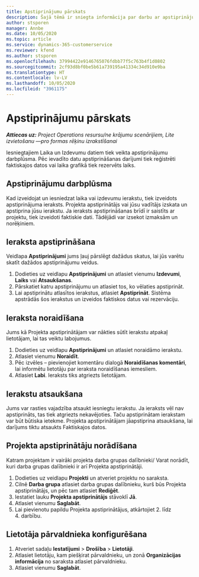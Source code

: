 ```yaml
---
title: Apstiprinājumu pārskats
description: Šajā tēmā ir sniegta informācija par darbu ar apstiprinājumiem programmā Project Operations.
author: stsporen
manager: Annbe
ms.date: 10/05/2020
ms.topic: article
ms.service: dynamics-365-customerservice
ms.reviewer: kfend
ms.author: stsporen
ms.openlocfilehash: 37994422e9146765076fdbb77f5c763b4f1d0802
ms.sourcegitcommit: 2cf93d8bf0be5b61a739195a41334c34d910e9ba
ms.translationtype: HT
ms.contentlocale: lv-LV
ms.lasthandoff: 10/05/2020
ms.locfileid: "3961175"
---
```

# <a name="approvals-overview"></a>Apstiprinājumu pārskats

_**Attiecas uz:** Project Operations resursu/ne krājumu scenārijiem, Lite izvietošanu —pro formas rēķinu izrakstīšanai_

Iesniegtajiem Laika un Izdevumu datiem tiek veikta apstiprinājumu darbplūsma. Pēc ievadīto datu apstiprināšanas darījumi tiek reģistrēti faktiskajos datos vai laika grafikā tiek rezervēts laiks.

## <a name="approvals-workflow"></a>Apstiprinājumu darbplūsma
Kad izveidojat un iesniedzat laika vai izdevumu ierakstu, tiek izveidots apstiprinājuma ieraksts. Projekta apstiprinātājs vai jūsu vadītājs izskata un apstiprina jūsu ierakstu. Ja ieraksts apstiprināšanas brīdī ir saistīts ar projektu, tiek izveidoti faktiskie dati. Tādējādi var izsekot izmaksām un norēķiniem. 

## <a name="approve-an-entry"></a>Ieraksta apstiprināšana
Veidlapa **Apstiprinājumi** jums ļauj pārslēgt dažādus skatus, lai jūs varētu skatīt dažādos apstiprinājumu veidus.
  
1. Dodieties uz veidlapu **Apstiprinājumi** un atlasiet vienumu **Izdevumi**, **Laiks** vai **Atsaukšanas**.
2. Pārskatiet katru apstiprinājumu un atlasiet tos, ko vēlaties apstiprināt.
3. Lai apstiprinātu atlasītos ierakstus, atlasiet **Apstiprināt**.
Sistēma apstrādās šos ierakstus un izveidos faktiskos datus vai rezervāciju.

## <a name="reject-an-entry"></a>Ieraksta noraidīšana
Jums kā Projekta apstiprinātājam var nākties sūtīt ierakstu atpakaļ lietotājam, lai tas veiktu labojumus.
  
1. Dodieties uz veidlapu **Apstiprinājumi** un atlasiet noraidāmo ierakstu. 
2. Atlasiet vienumu **Noraidīt**.
3. Pēc izvēles – pievienojiet komentāru dialogā **Noraidīšanas komentāri**, lai informētu lietotāju par ieraksta noraidīšanas iemesliem.
4. Atlasiet **Labi**. Ieraksts tiks atgriezts lietotājam.
  
## <a name="recall-entries"></a>Ierakstu atsaukšana
Jums var rasties vajadzība atsaukt iesniegtu ierakstu. Ja ieraksts vēl nav apstiprināts, tas tiek atgriezts nekavējoties. Taču apstiprinātam ierakstam var būt būtiska ietekme. Projekta apstiprinātājam jāapstiprina atsaukšana, lai darījums tiktu atsaukts Faktiskajos datos.

## <a name="specify-project-approvers"></a>Projekta apstiprinātāju norādīšana
Katram projektam ir vairāki projekta darba grupas dalībnieki/ Varat norādīt, kuri darba grupas dalībnieki ir arī Projekta apstiprinātāji.

1. Dodieties uz veidlapu **Projekti** un atveriet projektu no saraksta.
2. Cilnē **Darba grupa** atlasiet darba grupas dalībnieku, kurš būs Projekta apstiprinātājs, un pēc tam atlasiet **Rediģēt**.
3. Iestatiet lauku **Projekta apstiprinātājs** stāvoklī **Jā**.
4. Atlasiet vienumu **Saglabāt**.
5. Lai pievienotu papildu Projekta apstiprinātājus, atkārtojiet 2. līdz 4. darbību.

## <a name="configure-the-users-manager"></a>Lietotāja pārvaldnieka konfigurēšana

1. Atveriet sadaļu **Iestatījumi** > **Drošība** > **Lietotāji**.
2. Atlasiet lietotāju, kam piešķirat pārvaldnieku, un zonā **Organizācijas informācija** no saraksta atlasiet pārvaldnieku. 
3. Atlasiet vienumu **Saglabāt**.



